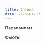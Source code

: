 ```yaml
---
title: Оптика
date: 2025-01-13
---
```

Парапампам

Фьють!

<!-- ---
# Files in this folder represent a Widget Page (homepage)
type: widget_page
title: "Оптика метаматериалов и фотонных кристаллов"
authors: ["admin"]
show_date: false
---
Краткое описание направления  -->

<!-- ---
# Page title
title: Оптика метаматериалов и фотонных кристаллов
# Page type - we want a landing page (such as a homepage)
type: landing

# Your landing page sections - add as many different content blocks as you like
sections:
  - block: markdown
    id: section-1
    content:
      title: Описание раз
      subtitle: A subtitle
      text: Add any **markdown** formatted content here - text, images, videos, galleries - and even HTML code!
#   - block: markdown
#     id: section-2
#     content:
#       title: Section 2
#       subtitle: A subtitle
#       text: Add your Section 2 content here...
--- -->



<!-- 
Краткое описание направления

Подробности  -->
